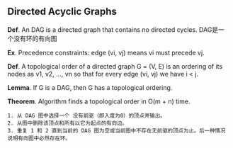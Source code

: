 ## Directed Acyclic Graphs

**Def**.  An DAG is a directed graph that contains no directed cycles. DAG是一个没有环的有向图

**Ex**.  Precedence constraints:  edge (vi, vj) means vi must precede vj.

**Def**.  A topological order of a directed graph G = (V, E) is an ordering of its nodes as v1, v2, …, vn so that for every edge (vi, vj) we have i < j.

**Lemma**.  If G is a DAG, then G has a topological ordering.

**Theorem**.  Algorithm finds a topological order in O(m + n) time.

    1. 从 DAG 图中选择一个 没有前驱（即入度为0）的顶点并输出。
    2. 从图中删除该顶点和所有以它为起点的有向边。
    3. 重复 1 和 2 直到当前的 DAG 图为空或当前图中不存在无前驱的顶点为止。后一种情况说明有向图中必然存在环。